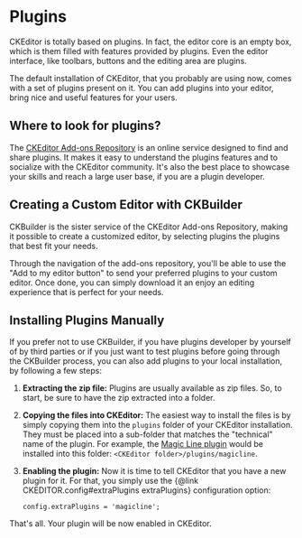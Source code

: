 # Plugins

CKEditor is totally based on plugins. In fact, the editor core is an empty box, which is them filled with features provided by plugins. Even the editor interface, like toolbars, buttons and the editing area are plugins.

The default installation of CKEditor, that you probably are using now, comes with a set of plugins present on it. You can add plugins into your editor, bring nice and useful features for your users.

## Where to look for plugins?

The [CKEditor Add-ons Repository](http://preview.ckeditor.com/addons/plugins) is an online service designed to find and share plugins. It makes it easy to understand the plugins features and to socialize with the CKEditor community. It's also the best place to showcase your skills and reach a large user base, if you are a plugin developer.

## Creating a Custom Editor with CKBuilder

CKBuilder is the sister service of the CKEditor Add-ons Repository, making it possible to create a customized editor, by selecting plugins the plugins that best fit your needs. 

Through the navigation of the add-ons repository, you'll be able to use the "Add to my editor button" to send your preferred plugins to your custom editor. Once done, you can simply download it an enjoy an editing experience that is perfect for your needs.

## Installing Plugins Manually

If you prefer not to use CKBuilder, if you have plugins developer by yourself of by third parties or if you just want to test plugins before going through the CKBuilder process, you can also add plugins to your local installation, by following a few steps:


 1. **Extracting the zip file:** Plugins are usually available as zip files. So, to start, be sure to have the zip extracted into a folder.
 
 2. **Copying the files into CKEditor:** The easiest way to install the files is by simply copying them into the `plugins` folder of your CKEditor installation. They must be placed into a sub-folder that matches the "technical" name of the plugin. For example, the [Magic Line plugin](http://ckeditor.com/addon/magicline) would be installed into this folder: `<CKEditor folder>/plugins/magicline`.
 
 3. **Enabling the plugin:** Now it is time to tell CKEditor that you have a new plugin for it. For that, you simply use the {@link CKEDITOR.config#extraPlugins extraPlugins} configuration option:

		config.extraPlugins = 'magicline';
	
That's all. Your plugin will be now enabled in CKEditor.